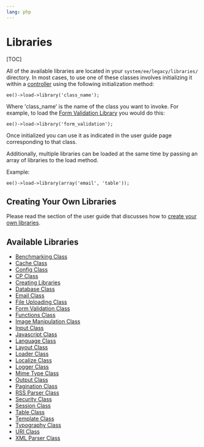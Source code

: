 ```yaml
---
lang: php
---
```


<!--
    This source file is part of the open source project
    ExpressionEngine User Guide (https://github.com/ExpressionEngine/ExpressionEngine-User-Guide)

    @link      https://expressionengine.com/
    @copyright Copyright (c) 2003-2020, Packet Tide, LLC (https://packettide.com)
    @license   https://expressionengine.com/license Licensed under Apache License, Version 2.0
-->

# Libraries

[TOC]

All of the available libraries are located in your `system/ee/legacy/libraries/` directory. In most cases, to use one of these classes involves initializing it within a [controller](development/legacy/controllers.md) using the following initialization method:

    ee()->load->library('class_name');

Where 'class_name' is the name of the class you want to invoke. For example, to load the [Form Validation Library](development/legacy/libraries/form-validation.md) you would do this:

    ee()->load->library('form_validation');

Once initialized you can use it as indicated in the user guide page corresponding to that class.

Additionally, multiple libraries can be loaded at the same time by passing an array of libraries to the load method.

Example:

    ee()->load->library(array('email', 'table'));

## Creating Your Own Libraries

Please read the section of the user guide that discusses how to [create your own libraries](development/legacy/libraries/creating-libraries.md).

## Available Libraries

- [Benchmarking Class](development/legacy/libraries/benchmark.md)
- [Cache Class](development/legacy/libraries/cache.md)
- [Config Class](development/legacy/libraries/config.md)
- [CP Class](development/legacy/libraries/cp.md)
- [Creating Libraries](development/legacy/libraries/creating-libraries.md)
- [Database Class](development/legacy/libraries/database.md)
- [Email Class](development/legacy/libraries/email.md)
- [File Uploading Class](development/legacy/libraries/file-uploading.md)
- [Form Validation Class](development/legacy/libraries/form-validation.md)
- [Functions Class](development/legacy/libraries/functions.md)
- [Image Manipulation Class](development/legacy/libraries/image-lib.md)
- [Input Class](development/legacy/libraries/input.md)
- [Javascript Class](development/legacy/libraries/javascript.md)
- [Language Class](development/legacy/libraries/language.md)
- [Layout Class](development/legacy/libraries/layout.md)
- [Loader Class](development/legacy/libraries/loader.md)
- [Localize Class](development/legacy/libraries/localization.md)
- [Logger Class](development/legacy/libraries/logger.md)
- [Mime Type Class](development/legacy/libraries/mime-type.md)
- [Output Class](development/legacy/libraries/output.md)
- [Pagination Class](development/legacy/libraries/pagination.md)
- [RSS Parser Class](development/legacy/libraries/rss-parser.md)
- [Security Class](development/legacy/libraries/security.md)
- [Session Class](development/legacy/libraries/session.md)
- [Table Class](development/legacy/libraries/table.md)
- [Template Class](development/legacy/libraries/template.md)
- [Typography Class](development/legacy/libraries/typography.md)
- [URI Class](development/legacy/libraries/uri.md)
- [XML Parser Class](development/legacy/libraries/xmlparser.md)
